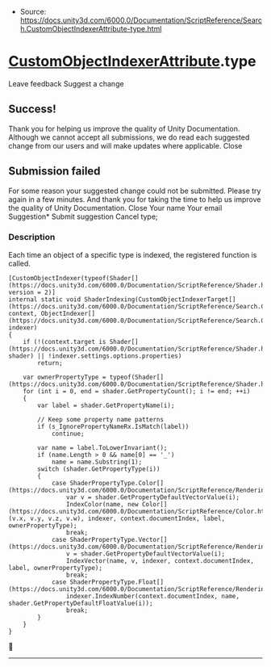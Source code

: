 * Source: https://docs.unity3d.com/6000.0/Documentation/ScriptReference/Search.CustomObjectIndexerAttribute-type.html

#  [CustomObjectIndexerAttribute](https://docs.unity3d.com/6000.0/Documentation/ScriptReference/Search.CustomObjectIndexerAttribute.html).type
Leave feedback
Suggest a change
## Success!
Thank you for helping us improve the quality of Unity Documentation. Although we cannot accept all submissions, we do read each suggested change from our users and will make updates where applicable.
Close
## Submission failed
For some reason your suggested change could not be submitted. Please <a>try again</a> in a few minutes. And thank you for taking the time to help us improve the quality of Unity Documentation.
Close
Your name Your email Suggestion* Submit suggestion
Cancel
type; 
### Description
Each time an object of a specific type is indexed, the registered function is called.
```
[CustomObjectIndexer(typeof(Shader[](https://docs.unity3d.com/6000.0/Documentation/ScriptReference/Shader.html)), version = 2)]
internal static void ShaderIndexing(CustomObjectIndexerTarget[](https://docs.unity3d.com/6000.0/Documentation/ScriptReference/Search.CustomObjectIndexerTarget.html) context, ObjectIndexer[](https://docs.unity3d.com/6000.0/Documentation/ScriptReference/Search.ObjectIndexer.html) indexer)
{
    if (!(context.target is Shader[](https://docs.unity3d.com/6000.0/Documentation/ScriptReference/Shader.html) shader) || !indexer.settings.options.properties)
        return;

    var ownerPropertyType = typeof(Shader[](https://docs.unity3d.com/6000.0/Documentation/ScriptReference/Shader.html));
    for (int i = 0, end = shader.GetPropertyCount(); i != end; ++i)
    {
        var label = shader.GetPropertyName(i);

        // Keep some property name patterns
        if (s_IgnorePropertyNameRx.IsMatch(label))
            continue;

        var name = label.ToLowerInvariant();
        if (name.Length > 0 && name[0] == '_')
            name = name.Substring(1);
        switch (shader.GetPropertyType(i))
        {
            case ShaderPropertyType.Color[](https://docs.unity3d.com/6000.0/Documentation/ScriptReference/Rendering.ShaderPropertyType.Color.html):
                var v = shader.GetPropertyDefaultVectorValue(i);
                IndexColor(name, new Color[](https://docs.unity3d.com/6000.0/Documentation/ScriptReference/Color.html)(v.x, v.y, v.z, v.w), indexer, context.documentIndex, label, ownerPropertyType);
                break;
            case ShaderPropertyType.Vector[](https://docs.unity3d.com/6000.0/Documentation/ScriptReference/Rendering.ShaderPropertyType.Vector.html):
                v = shader.GetPropertyDefaultVectorValue(i);
                IndexVector(name, v, indexer, context.documentIndex, label, ownerPropertyType);
                break;
            case ShaderPropertyType.Float[](https://docs.unity3d.com/6000.0/Documentation/ScriptReference/Rendering.ShaderPropertyType.Float.html):
                indexer.IndexNumber(context.documentIndex, name, shader.GetPropertyDefaultFloatValue(i));
                break;
        }
    }
}

```

* * *
